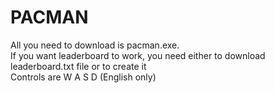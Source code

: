# PACMAN
All you need to download is pacman.exe.  
If you want leaderboard to work, you need either to download leaderboard.txt file or to create it  
Controls are W A S D (English only)
